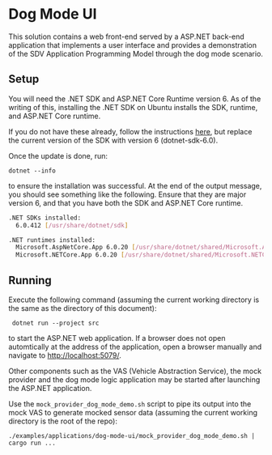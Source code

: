 # Dog Mode UI

This solution contains a web front-end served by a ASP.NET back-end
application that implements a user interface and provides a demonstration of
the SDV Application Programming Model through the dog mode scenario.

## Setup

You will need the .NET SDK and ASP.NET Core Runtime version 6. As of the writing of this,
installing the .NET SDK on Ubuntu installs the SDK, runtime, and ASP.NET Core runtime.

If you do not have these already, follow the instructions
[here](https://learn.microsoft.com/en-us/dotnet/core/install/linux-ubuntu-2004#add-the-microsoft-package-repository),
but replace the current version of the SDK with version 6 (dotnet-sdk-6.0).

 Once the update is done, run:

    dotnet --info

to ensure the installation was successful. At the end of the output message, you should see
something like the following. Ensure that they are major version 6, and that you have both the
SDK and ASP.NET Core runtime.

```bash
.NET SDKs installed:
  6.0.412 [/usr/share/dotnet/sdk]

.NET runtimes installed:
  Microsoft.AspNetCore.App 6.0.20 [/usr/share/dotnet/shared/Microsoft.AspNetCore.App]
  Microsoft.NETCore.App 6.0.20 [/usr/share/dotnet/shared/Microsoft.NETCore.App]
```

## Running

Execute the following command (assuming the current working directory is the
same as the directory of this document):

     dotnet run --project src

to start the ASP.NET web application. If a browser does not open automtically
at the address of the application, open a browser manually and navigate to
<http://localhost:5079/>.

Other components such as the VAS (Vehicle Abstraction Service), the mock provider and the dog mode
logic application may be started after launching the ASP.NET application.

Use the `mock_provider_dog_mode_demo.sh` script to pipe its output into the mock
VAS to generate mocked sensor data (assuming the current working directory is
the root of the repo):

    ./examples/applications/dog-mode-ui/mock_provider_dog_mode_demo.sh | cargo run ...
